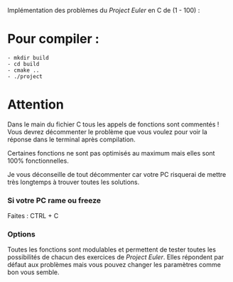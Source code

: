 Implémentation des problèmes du *Project Euler* en C de (1 - 100) :

<h1>Pour compiler :</h1>

    - mkdir build
    - cd build
    - cmake ..
    - ./project

<h1>Attention</h1>

Dans le main du fichier C tous les appels de fonctions sont commentés !
Vous devrez décommenter le problème que vous voulez pour voir la réponse dans le terminal après compilation.

Certaines fonctions ne sont pas optimisés au maximum mais elles sont 100% fonctionnelles.

Je vous déconseille de tout décommenter car votre PC risquerai de mettre très longtemps à trouver toutes les solutions.

<h3> Si votre PC rame ou freeze </h3>

Faites : CTRL + C

<h3>Options</h3>

Toutes les fonctions sont modulables et permettent de tester toutes les possibilités de chacun des exercices de *Project Euler*.
Elles répondent par défaut aux problèmes mais vous pouvez changer les paramètres comme bon vous semble.

